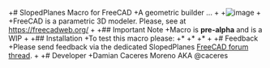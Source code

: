 +# SlopedPlanes Macro for FreeCAD
+A geometric builder ...
+
+![image](https://user-images.githubusercontent.com/4140247/32797459-d40a6dd0-c93f-11e7-8773-a89312c10626.png)
+
+FreeCAD is a parametric 3D modeler. Please, see at https://freecadweb.org/
+
+## Important Note
+Macro is **pre-alpha** and is a WIP
+
+## Installation
+To test this macro please:
+* 
+* 
+* 
+
+# Feedback
+Please send feedback via the dedicated SlopedPlanes [FreeCAD forum thread](https://forum.freecadweb.org/viewtopic.php?f=24&t=25337). 
+
+# Developer
+Damian Caceres Moreno AKA @caceres 
